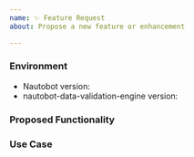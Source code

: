 ```yaml
---
name: ✨ Feature Request
about: Propose a new feature or enhancement

---
```


### Environment
* Nautobot version:  <!-- Example: 1.5.0 -->
* nautobot-data-validation-engine version:  <!-- Example: 2.0.0 -->

<!--
    Describe in detail the new functionality you are proposing.
-->
### Proposed Functionality

<!--
    Convey an example use case for your proposed feature. Write from the
    perspective of a user who would benefit from the proposed
    functionality and describe how.
--->
### Use Case

